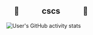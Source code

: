 ## &nbsp;&nbsp;&nbsp; 🐧 &nbsp;&nbsp;&nbsp;&nbsp;&nbsp;&nbsp;&nbsp;&nbsp;&nbsp;&nbsp; cscs &nbsp;&nbsp;&nbsp;&nbsp;&nbsp;&nbsp;&nbsp;&nbsp;&nbsp;&nbsp; 🐧

<!--
**commonsourcecs/commonsourcecs** is a ✨ _special_ ✨ repository because its `README.md` (this file) appears on your GitHub profile.

Here are some ideas to get you started:

- 🔭 I’m currently working on ...
- 🌱 I’m currently learning ...
- 👯 I’m looking to collaborate on ...
- 🤔 I’m looking for help with ...
- 💬 Ask me about ...
- 📫 How to reach me: ...
- 😄 Pronouns: ...
- ⚡ Fun fact: ...
-->

![User's GitHub activity stats](https://github-readme-stats.vercel.app/api?username=commonsourcecs&show_icons=true&include_all_commits=true&show=reviews,prs_merged,prs_merged_percentage&rank_icon=github&theme=panda&bg_color=00000000&border_color=00000000)

<!-- doesnt include forks, looks like only css atm
![User's GitHub langs stats](https://github-readme-stats.vercel.app/api/top-langs/?username=commonsourcecs&theme=panda)
-->
